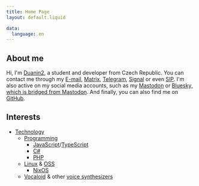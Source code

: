 ```yaml
---
title: Home Page
layout: default.liquid

data:
  language: en
---
```

## About me

<div class="vcard h-card p-note">
	Hi, I'm <a class="nickname p-nickname url u-url u-uid" href="{{ site.base_url }}">Duanin2</a>, a student and developer from <span class="country-name p-country-name">Czech Republic</span>.
	You can contact me through my <a rel="me email u-email" href="mailto:duanin2@duanin2.top">E-mail</a>, <a rel="me" href="https://matrix.to/#/@duanin2:duanin2.top">Matrix</a>, <a rel="me" href="https://t.me/Duanin2">Telegram</a>, <a rel="me" href="https://signal.me/#eu/jgp780MEv-HCrruPL1c219nKk9F8MLPLyZJAUwwDFDv5FWxxCadNjIe3PMLr_oL2">Signal</a> or even <a rel="me" href="sip:duanin2@sip.linphone.org">SIP</a>.
	I'm also active on my social media accounts, such as my <a rel="me" href="https://mastodon.arch-linux.cz/@duanin2">Mastodon</a> or <a rel="me" href="https://bsky.app/profile/duanin2.top">Bluesky, which is bridged from Mastodon</a>. And finally, you can also find me on <a rel="me" href="https://github.com/duanin2">GitHub</a>.
</div>

## Interests

- [Technology](https://en.wikipedia.org/wiki/Technology)
	- [Programming](https://en.wikipedia.org/wiki/Programming_language)
		- [JavaScript](https://en.wikipedia.org/wiki/JavaScript)/[TypeScript](https://en.wikipedia.org/wiki/TypeScript)
		- [C#](https://en.wikipedia.org/wiki/C_Sharp_(programming_language))
		- [PHP](https://en.wikipedia.org/wiki/PHP)
	- [Linux](https://en.wikipedia.org/wiki/Linux) & [OSS](https://en.wikipedia.org/wiki/Open_source)
		- [NixOS](https://en.wikipedia.org/wiki/NixOS)
	- [Vocaloid](https://en.wikipedia.org/wiki/Vocaloid) & other [voice synthesizers](https://en.wikipedia.org/wiki/Speech_synthesis)
